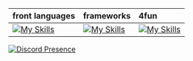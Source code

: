 | front languages | frameworks | 4fun |
| :- | :- | :- |
| [![My Skills](https://skills.thijs.gg/icons?i=html,css,js,php)](https://skillicons.dev) | [![My Skills](https://skills.thijs.gg/icons?i=tailwindcss)](https://skillicons.dev) | [![My Skills](https://skills.thijs.gg/icons?i=py,ts,nodejs)](https://skillicons.dev) |

[![Discord Presence](https://lanyard.cnrad.dev/api/1022302605428404315?borderRadius=20px&bg=000000&hideDiscrim=true)](https://discord.com/users/1022302605428404315)
